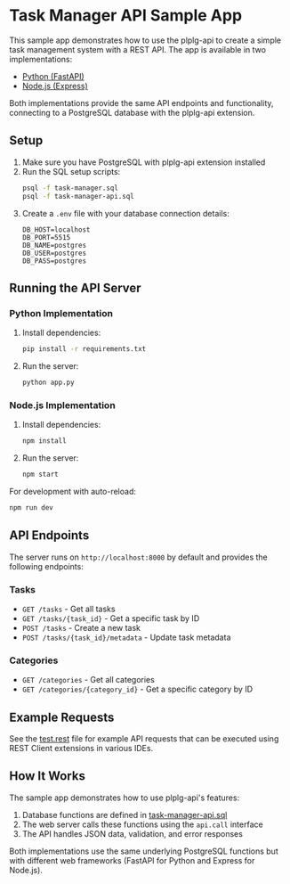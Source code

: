 # Task Manager API Sample App

This sample app demonstrates how to use the plplg-api to create a simple task management system with a REST API. The app is available in two implementations:

- [Python (FastAPI)](app.py)
- [Node.js (Express)](app.js)

Both implementations provide the same API endpoints and functionality, connecting to a PostgreSQL database with the plplg-api extension.

## Setup

1. Make sure you have PostgreSQL with plplg-api extension installed
2. Run the SQL setup scripts:
   ```bash
   psql -f task-manager.sql
   psql -f task-manager-api.sql
   ```
3. Create a `.env` file with your database connection details:
   ```
   DB_HOST=localhost
   DB_PORT=5515
   DB_NAME=postgres
   DB_USER=postgres
   DB_PASS=postgres
   ```

## Running the API Server

### Python Implementation

1. Install dependencies:
   ```bash
   pip install -r requirements.txt
   ```

2. Run the server:
   ```bash
   python app.py
   ```

### Node.js Implementation

1. Install dependencies:
   ```bash
   npm install
   ```

2. Run the server:
   ```bash
   npm start
   ```

For development with auto-reload:
   ```bash
   npm run dev
   ```

## API Endpoints

The server runs on `http://localhost:8000` by default and provides the following endpoints:

### Tasks

- `GET /tasks` - Get all tasks
- `GET /tasks/{task_id}` - Get a specific task by ID
- `POST /tasks` - Create a new task
- `POST /tasks/{task_id}/metadata` - Update task metadata

### Categories

- `GET /categories` - Get all categories
- `GET /categories/{category_id}` - Get a specific category by ID

## Example Requests

See the [test.rest](test.rest) file for example API requests that can be executed using REST Client extensions in various IDEs.

## How It Works

The sample app demonstrates how to use plplg-api's features:

1. Database functions are defined in [task-manager-api.sql](task-manager-api.sql)
2. The web server calls these functions using the `api.call` interface
3. The API handles JSON data, validation, and error responses

Both implementations use the same underlying PostgreSQL functions but with different web frameworks (FastAPI for Python and Express for Node.js).